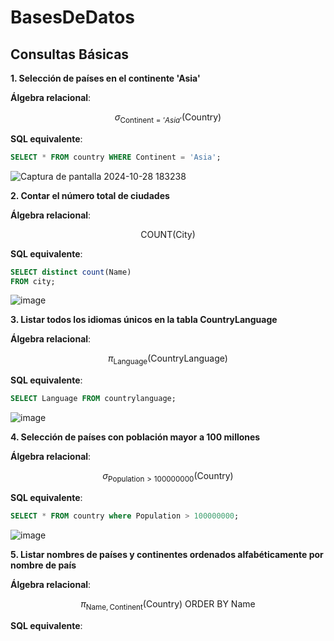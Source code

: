 # BasesDeDatos
## Consultas Básicas

**1. Selección de países en el continente 'Asia'**

**Álgebra relacional**:

$$
\sigma_{\text{Continent} = 'Asia'}(\text{Country})
$$

**SQL equivalente**:

```sql
SELECT * FROM country WHERE Continent = 'Asia';
```


![Captura de pantalla 2024-10-28 183238](https://github.com/user-attachments/assets/a16af567-31b6-44a2-98ec-1944cc759ed9)

**2. Contar el número total de ciudades**

**Álgebra relacional**:  

$$
\text{COUNT}(\text{City})
$$

**SQL equivalente**:  
```sql
SELECT distinct count(Name)
FROM city;
```

![image](https://github.com/user-attachments/assets/3dcc8021-7434-4420-8597-a3849e397776)

**3. Listar todos los idiomas únicos en la tabla CountryLanguage**

**Álgebra relacional**:  

$$
\pi_{\text{Language}}(\text{CountryLanguage})
$$

**SQL equivalente**:  
```sql
SELECT Language FROM countrylanguage;
```

![image](https://github.com/user-attachments/assets/23d0024a-338e-41a6-bbbb-d797ca806cd5)

**4. Selección de países con población mayor a 100 millones**

**Álgebra relacional**:  

$$
\sigma_{\text{Population} > 100000000}(\text{Country})
$$

**SQL equivalente**:  
```sql
SELECT * FROM country where Population > 100000000;
```

![image](https://github.com/user-attachments/assets/21216c1a-9e3d-4214-950a-1cc89f977fbd)

**5. Listar nombres de países y continentes ordenados alfabéticamente por nombre de país**

**Álgebra relacional**:  

$$
\pi_{\text{Name}, \text{Continent}}(\text{Country}) \text{ ORDER BY Name}
$$

**SQL equivalente**:  
```sql

```

